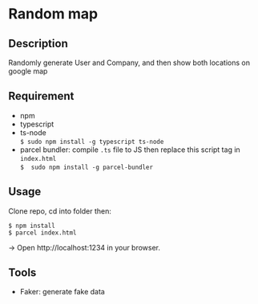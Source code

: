 # Random map

## Description

Randomly generate User and Company, and then show  both locations on google map

## Requirement

- npm
- typescript
- ts-node </br>
`$ sudo npm install -g typescript ts-node`
- parcel bundler: compile `.ts` file to JS then replace this script tag in `index.html` </br>
`$  sudo npm install -g parcel-bundler`

## Usage

Clone repo, cd into folder then:

```
$ npm install
$ parcel index.html
```

-> Open http://localhost:1234 in your browser.

## Tools

- Faker: generate fake data